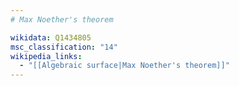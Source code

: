```yaml
---
# Max Noether's theorem

wikidata: Q1434805
msc_classification: "14"
wikipedia_links:
  - "[[Algebraic surface|Max Noether's theorem]]"
---
```

